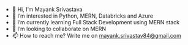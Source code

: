 - 👋 Hi, I’m Mayank Srivastava
- 👀 I’m interested in Python, MERN, Databricks and Azure
- 🌱 I’m currently learning Full Stack Development using MERN stack
- 💞️ I’m looking to collaborate on MERN
- 📫 How to reach me? Write me on mayank.srivastav84@gmail.com

<!---
iammayanksrivastava/iammayanksrivastava is a ✨ special ✨ repository because its `README.md` (this file) appears on your GitHub profile.
You can click the Preview link to take a look at your changes.
--->
